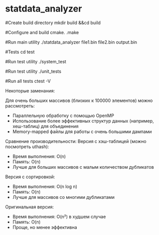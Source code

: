 # statdata_analyzer

#Create build directory
mkdir build &&cd build

#Configure and build
cmake.
.make

#Run main utility
./statdata_analyzer file1.bin file2.bin output.bin

#Tests
cd test

#Run test utility
./system_test

#Run test utility
./unit_tests

#Run all tests
ctest -V


Некоторые заменания:

Для очень больших массивов (близких к 100000 элементов) можно рассмотреть:
 - Параллельную обработку с помощью OpenMP
 - Использование более эффективных структур данных (например, хеш-таблиц) для объединения
 - Memory-mapped файлы для работы с очень большими дампами

Сравнение производительности:
Версия с хэш-таблицей (можно посмотреть uthash):
 - Время выполнения: O(n)
 - Память: O(n)
 - Лучше для больших массивов с малым количеством дубликатов

Версия с сортировкой:
 - Время выполнения: O(n log n)
 - Память: O(n)
 - Лучше для массивов со многими дубликатами

Оригинальная версия:
 - Время выполнения: O(n²) в худшем случае
 - Память: O(n)
 - Проще, но менее эффективна
